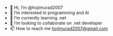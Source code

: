 - 👋 Hi, I’m @hojimurad2007
- 👀 I’m interested in programming and Ai
- 🌱 I’m currently learning .net
- 💞️ I’m looking to collaborate on .net developer
- 📫 How to reach me hojimurad2007@gmail.com

<!---
hijimurad2007/hijimurad2007 is a ✨ special ✨ repository because its `README.md` (this file) appears on your GitHub profile.
You can click the Preview link to take a look at your changes.
--->
